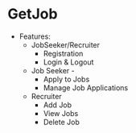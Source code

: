# GetJob

 + Features: 
   - JobSeeker/Recruiter
      - Registration
      - Login & Logout
   - Job Seeker - 
     - Apply to Jobs
     - Manage Job Applications
   - Recruiter
     - Add Job
     - View Jobs
     - Delete Job
